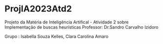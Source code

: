 # ProjIA2023Atd2
Projeto da Matéria de Inteligência Artifical - Atividade 2 sobre  Implementação de buscas heurísticas 
Professor: Dr.Sandro Carvalho Izidoro

Grupo : Isabella Souza Kelles, Clara Carolina Amaro
